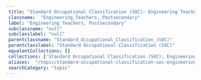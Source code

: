 ```yaml
--- 
 title: "Standard Occupational Classification (SOC): Engineering Teachers, Postsecondary" 
 classname:  "Engineering_Teachers,_Postsecondary" 
 label: "Engineering Teachers, Postsecondary" 
 subclassname: "null" 
 subclasslabel: "null" 
 parentclassname: "Standard_Occupational_Classification_(SOC)" 
 parentclasslabel: "Standard Occupational Classification (SOC)" 
 equalentCollections: [] 
 collections: ['Standard Occupational Classification (SOC): Engineering Teachers, Postsecondary']
 aliases:  "/topic/standard-occupational-classification-soc-engineering-teachers-postsecondary"  
 searchCategory: "topic" 
---
```

